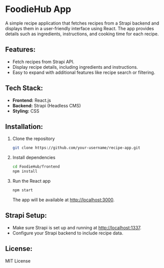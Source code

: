 # FoodieHub App

A simple recipe application that fetches recipes from a Strapi backend and displays them in a user-friendly interface using React. The app provides details such as ingredients, instructions, and cooking time for each recipe.

## Features:
- Fetch recipes from Strapi API.
- Display recipe details, including ingredients and instructions.
- Easy to expand with additional features like recipe search or filtering.

## Tech Stack:
- **Frontend:** React.js
- **Backend:** Strapi (Headless CMS)
- **Styling:** CSS

## Installation:
1. Clone the repository
    ```bash
    git clone https://github.com/your-username/recipe-app.git
    ```
2. Install dependencies
    ```bash
    cd FoodieHub/frontend
    npm install
    ```
3. Run the React app
    ```bash
    npm start
    ```
    The app will be available at [http://localhost:3000](http://localhost:3000).

## Strapi Setup:
- Make sure Strapi is set up and running at [http://localhost:1337](http://localhost:1337).
- Configure your Strapi backend to include recipe data.

## License:
MIT License